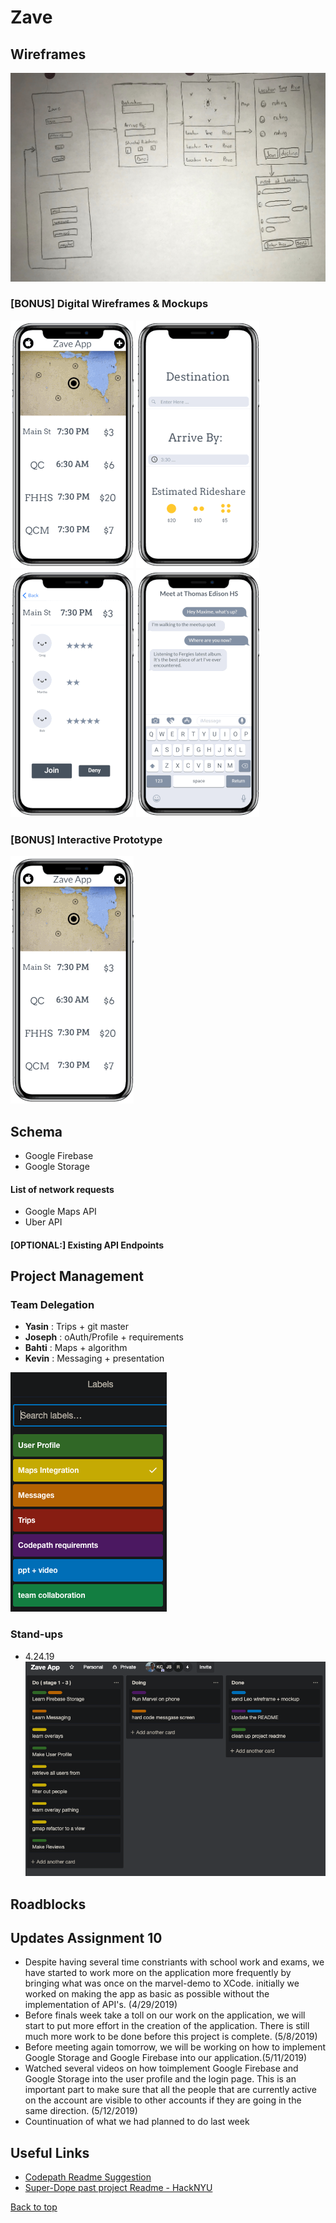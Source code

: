 # Zave

## Wireframes
![paper sketch](demo/wireframe2.jpg)

### [BONUS] Digital Wireframes & Mockups
![irtinary](demo/1.gif)
![trips](demo/2.gif)
![details](demo/3.gif)
![messages](demo/4.gif)

### [BONUS] Interactive Prototype
![vide walkthrough](demo/marvel-demo.gif)

## Schema 
- Google Firebase
- Google Storage

#### List of network requests
- Google Maps API
- Uber API

#### [OPTIONAL:] Existing API Endpoints


## Project Management
### Team Delegation
- __Yasin__ : Trips + git master
- __Joseph__ : oAuth/Profile + requirements
- __Bahti__  : Maps + algorithm
- __Kevin__  : Messaging + presentation 

![Trello](trello/labels.png)

### Stand-ups
- 4.24.19
![board](trello/4-24.png)

## Roadblocks

## Updates Assignment 10
- Despite having several time constriants with school work and exams, we have started to work more on the application more frequently by bringing what was once on the marvel-demo to XCode. initially we worked on making the app as basic as possible without the implementation of API's. (4/29/2019)
- Before finals week take a toll on our work on the application, we will start to put more effort in the creation of the application. There is still much more work to be done before this project is complete. (5/8/2019) 
- Before meeting again tomorrow, we will be working on how to implement Google Storage and Google Firebase into our application.(5/11/2019)
- Watched several videos on how toimplement Google Firebase and Google Storage into the user profile and the login page. This is an important part to make sure that all the people that are currently active on the account are visible to other accounts if they are going in the same direction. (5/12/2019)
- Countinuation of what we had planned to do last week

## Useful Links
- [Codepath Readme Suggestion](https://github.com/codepath/me102_group_project_example#Product-Spec)
- [Super-Dope past project Readme - HackNYU](https://github.com/matthewbrod01/Uplift)


[Back to top](#contents)








